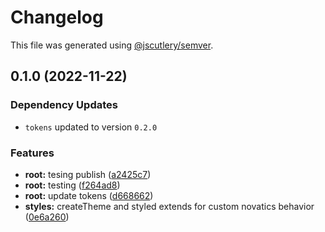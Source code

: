 # Changelog

This file was generated using [@jscutlery/semver](https://github.com/jscutlery/semver).

## 0.1.0 (2022-11-22)

### Dependency Updates

* `tokens` updated to version `0.2.0`

### Features

* **root:** tesing publish ([a2425c7](https://github.com/mgonc/novatics-ui/commit/a2425c7c1529c67544d53033771625f591373c23))
* **root:** testing ([f264ad8](https://github.com/mgonc/novatics-ui/commit/f264ad8d5488626a5bf6cea7d3ac8b586cbec58e))
* **root:** update tokens ([d668662](https://github.com/mgonc/novatics-ui/commit/d668662e71e9f61a2e51ee31429e3bd048c5c23c))
* **styles:** createTheme and styled extends for custom novatics behavior ([0e6a260](https://github.com/mgonc/novatics-ui/commit/0e6a260f596eec72f59537b34658bc7acd8675dd))
